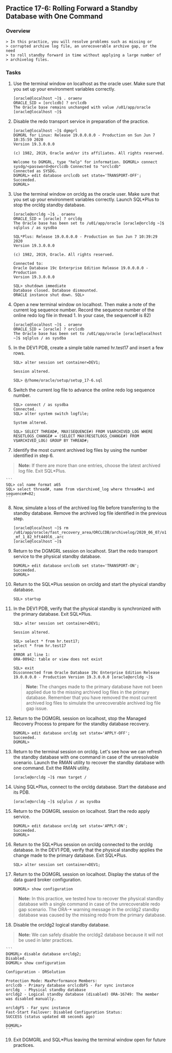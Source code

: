 
Practice 17-6: Rolling Forward a Standby Database with One Command
------------------------------------------------------------------

### Overview

    > In this practice, you will resolve problems such as missing or
    > corrupted archive log file, an unrecoverable archive gap, or the need
    > to roll standby forward in time without applying a large number of
    > archivelog files.

### Tasks

1.  Use the terminal window on localhost as the oracle user. Make sure
    that you set up your environment variables correctly.

    ```
    [oracle@localhost ~]$ . oraenv
    ORACLE_SID = [orclcdb] ? orclcdb
    The Oracle base remains unchanged with value /u01/app/oracle [oracle@localhost ~]$
    ```

2.  Disable the redo transport service in preparation of the practice.

    ```
    [oracle@localhost ~]$ dgmgrl
    DGMGRL for Linux: Release 19.0.0.0.0 - Production on Sun Jun 7 10:35:59 2020
    Version 19.3.0.0.0

    (c) 1982, 2019, Oracle and/or its affiliates. All rights reserved.

    Welcome to DGMGRL, type "help" for information. DGMGRL> connect sysdg/<password>@orclcdb Connected to "orclcdb"
    Connected as SYSDG.
    DGMGRL> edit database orclcdb set state='TRANSPORT-OFF';
    Succeeded.
    DGMGRL>
    ```

3.  Use the terminal window on orcldg as the oracle user. Make sure that
    you set up your environment variables correctly. Launch SQL\*Plus to
    stop the orcldg standby database.

    ```
    [oracle@orcldg ~]$ . oraenv
    ORACLE_SID = [oracle] ? orcldg
    The Oracle base has been set to /u01/app/oracle [oracle@orcldg ~]$ sqlplus / as sysdba

    SQL*Plus: Release 19.0.0.0.0 - Production on Sun Jun 7 10:39:29 2020
    Version 19.3.0.0.0

    (c) 1982, 2019, Oracle. All rights reserved.

    Connected to:
    Oracle Database 19c Enterprise Edition Release 19.0.0.0.0 - Production
    Version 19.3.0.0.0

    SQL> shutdown immediate
    Database closed. Database dismounted.
    ORACLE instance shut down. SQL>
    ```

4.  Open a new terminal window on localhost. Then make a note of the
    current log sequence number. Record the sequence number of the
    online redo log file in thread 1. In your case, the sequence\#
    is 82)

    ```
    [oracle@localhost ~]$ . oraenv
    ORACLE_SID = [oracle] ? orclcdb
    The Oracle base has been set to /u01/app/oracle [oracle@localhost ~]$ sqlplus / as sysdba
    ```

5.  In the DEV1 PDB, create a simple table named hr.test17 and insert a
    few rows.

    ```
    SQL> alter session set container=DEV1;

    Session altered.

    SQL> @/home/oracle/setup/setup_17-6.sql
    ```

6.  Switch the current log file to advance the online redo log sequence
    number.

    ```
    SQL> connect / as sysdba
    Connected.
    SQL> alter system switch logfile;

    System altered.

    SQL> SELECT THREAD#, MAX(SEQUENCE#) FROM V$ARCHIVED_LOG WHERE RESETLOGS_CHANGE# = (SELECT MAX(RESETLOGS_CHANGE#) FROM V$ARCHIVED_LOG) GROUP BY THREAD#;
    ```


7.  Identify the most current archived log files by using the number
    identified in step 6.

> **Note:** If there are more than one entries, choose the latest
> archived log file. Exit SQL\*Plus.

    ```
    SQL> col name format a65
    SQL> select thread#, name from v$archived_log where thread#=1 and sequence#=82;
    ```

8.  Now, simulate a loss of the archived log file before transferring to
    the standby database. Remove the archived log file identified in the
    previous step.

    ```
    [oracle@localhost ~]$ rm
    /u01/app/oracle/fast_recovery_area/ORCLCDB/archivelog/2020_06_07/o1
    _mf_1_82_hft449l6_.arc
    [oracle@localhost ~]$
    ```


9.  Return to the DGMGRL session on localhost. Start the redo transport
    service to the physical standby database.

    ```
    DGMGRL> edit database orclcdb set state='TRANSPORT-ON';
    Succeeded.
    DGMGRL>
    ```

10. Return to the SQL\*Plus session on orcldg and start the physical
    standby database.

    ```
    SQL> startup
    ```

11. In the DEV1 PDB, verify that the physical standby is synchronized
    with the primary database. Exit SQL\*Plus.

    ```
    SQL> alter session set container=DEV1;

    Session altered.

    SQL> select * from hr.test17;
    select * from hr.test17
    *
    ERROR at line 1:
    ORA-00942: table or view does not exist

    SQL> exit
    Disconnected from Oracle Database 19c Enterprise Edition Release
    19.0.0.0.0 - Production Version 19.3.0.0.0 [oracle@orcldg ~]$
    ```


    > **Note:** The changes made to the primary database have not been
    > applied due to the missing archived log files in the primary database.
    > Remember that you have removed the most current archived log files to
    > simulate the unrecoverable archived log file gap issue.

12. Return to the DGMGRL session on localhost, stop the Managed Recovery
    Process to prepare for the standby database recovery.

    ```
    DGMGRL> edit database orcldg set state='APPLY-OFF';
    Succeeded.
    DGMGRL>
    ```

13. Return to the terminal session on orcldg. Let's see how we can
    refresh the standby database with one command in case of the
    unresolvable scenario. Launch the RMAN utility to recover the
    standby database with one command. Exit the RMAN utility.

    ```
    [oracle@orcldg ~]$ rman target /
    ```

14. Using SQL\*Plus, connect to the orcldg database. Start the database
    and its PDB.

    ```
    [oracle@orcldg ~]$ sqlplus / as sysdba
    ```

15. Return to the DGMGRL session on localhost. Start the redo apply
    service.

    ```
    DGMGRL> edit database orcldg set state='APPLY-ON';
    Succeeded.
    DGMGRL>
    ```

16. Return to the SQL\*Plus session on orcldg connected to the orcldg
    database. In the DEV1 PDB, verify that the physical standby applies
    the change made to the primary database. Exit SQL\*Plus.

    ```
    SQL> alter session set container=DEV1;
    ```

17. Return to the DGMGRL session on localhost. Display the status of the
    data guard broker configuration.

    ```
    DGMGRL> show configuration
    ```

> **Note:** In this practice, we tested how to recover the physical
> standby database with a single command in case of the unrecoverable
> redo gap scenario. The ORA-\* warning message in the orcldg2 standby
> database was caused by the missing redo from the primary database.

18. Disable the orcldg2 logical standby database.

> **Note:** We can safely disable the orcldg2 database because it will
> not be used in later practices.

    ```
    DGMGRL> disable database orcldg2;
    Disabled.
    DGMGRL> show configuration

    Configuration - DRSolution

    Protection Mode: MaxPerformance Members:
    orclcdb	- Primary database orclcdbFS - Far sync instance
    orcldg	- Physical standby database
    orcldg2 - Logical standby database (disabled) ORA-16749: The member was disabled manually.

    orcldgFS - Far sync instance
    Fast-Start Failover: Disabled Configuration Status:
    SUCCESS	(status updated 48 seconds ago)

    DGMGRL>
    ```


19. Exit DGMGRL and SQL\*Plus leaving the terminal window open for
    future practices.
